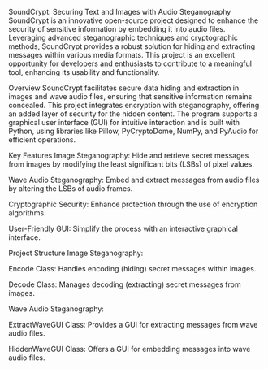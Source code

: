 SoundCrypt: Securing Text and Images with Audio Steganography
SoundCrypt is an innovative open-source project designed to enhance the security of sensitive information by embedding it into audio files. Leveraging advanced steganographic techniques and cryptographic methods, SoundCrypt provides a robust solution for hiding and extracting messages within various media formats. This project is an excellent opportunity for developers and enthusiasts to contribute to a meaningful tool, enhancing its usability and functionality.

Overview
SoundCrypt facilitates secure data hiding and extraction in images and wave audio files, ensuring that sensitive information remains concealed. This project integrates encryption with steganography, offering an added layer of security for the hidden content. The program supports a graphical user interface (GUI) for intuitive interaction and is built with Python, using libraries like Pillow, PyCryptoDome, NumPy, and PyAudio for efficient operations.

Key Features
Image Steganography: Hide and retrieve secret messages from images by modifying the least significant bits (LSBs) of pixel values.

Wave Audio Steganography: Embed and extract messages from audio files by altering the LSBs of audio frames.

Cryptographic Security: Enhance protection through the use of encryption algorithms.

User-Friendly GUI: Simplify the process with an interactive graphical interface.

Project Structure
Image Steganography:

Encode Class: Handles encoding (hiding) secret messages within images.

Decode Class: Manages decoding (extracting) secret messages from images.

Wave Audio Steganography:

ExtractWaveGUI Class: Provides a GUI for extracting messages from wave audio files.

HiddenWaveGUI Class: Offers a GUI for embedding messages into wave audio files.
